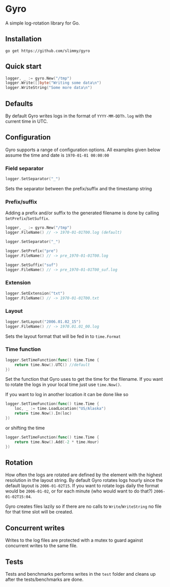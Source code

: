 # Gyro
A simple log-rotation library for Go.

## Installation
`go get https://github.com/slimmy/gyro`

## Quick start

```go
logger, _ := gyro.New("/tmp")
logger.Write([]byte("Writing some data\n")
logger.WriteString("Some more data\n")
```

## Defaults

By default Gyro writes logs in the format of `YYYY-MM-DDTh.log` with the current time in UTC.

## Configuration

Gyro supports a range of configuration options. All examples given below assume the time and date is `1970-01-01 00:00:00`

### Field separator
```go
logger.SetSeparator("_")
```
Sets the separator between the prefix/suffix and the timestamp string

### Prefix/suffix

Adding a prefix and/or suffix to the generated filename is done by calling `SetPrefix`/`SetSuffix`.
```go
logger, _ := gyro.New("/tmp")
logger.FileName() // -> 1970-01-01T00.log (default)

logger.SetSeparator("_")

logger.SetPrefix("pre")
logger.FileName() // -> pre_1970-01-01T00.log

logger.SetSuffix("suf")
logger.FileName() // -> pre_1970-01-01T00_suf.log
```

### Extension
```go
logger.SetExtension("txt")
logger.FileName() // -> 1970-01-01T00.txt
```

### Layout
```go
logger.SetLayout("2006.01.02_15")
logger.FileName() // -> 1970.01.01_00.log
```
Sets the layout format that will be fed in to `time.Format`

### Time function
```go
logger.SetTimeFunction(func() time.Time {
    return time.Now().UTC() //default
})
```
Set the function that Gyro uses to get the time for the filename. If you want to rotate the logs in your local time just use `time.Now()`.

If you want to log in another location it can be done like so
```go
logger.SetTimeFunction(func() time.Time {
    loc, _ := time.LoadLocation("US/Alaska")
    return time.Now().In(loc)
})
```
or shifting the time
```go
logger.SetTimeFunction(func() time.Time {
    return time.Now().Add(-2 * time.Hour)
})
```

## Rotation

How often the logs are rotated are defined by the element with the highest resolution in the layout string. By default Gyro rotates logs hourly since the default layout is `2006-01-02T15`. If you want to rotate logs daily the format would be `2006-01-02`, or for each minute (who would want to do that?) `2006-01-02T15:04`.

Gyro creates files lazily so if there are no calls to `Write`/`WriteString` no file for that time slot will be created.

## Concurrent writes

Writes to the log files are protected with a mutex to guard against concurrent writes to the same file.

## Tests

Tests and benchmarks performs writes in the `test` folder and cleans up after the tests/benchmarks are done.
